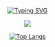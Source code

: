 <div align="center">
  
[![Typing SVG](https://readme-typing-svg.demolab.com?font=Fira+Code&size=20&pause=1000&lines=Hello+World!+💻)](https://git.io/typing-svg)

</div>

<div align="center">
  
<img src="https://i.pinimg.com/originals/50/5f/27/505f2745ab947f9f4f94a293dc3e9283.gif">

[![Top Langs](https://github-readme-stats.vercel.app/api/top-langs/?username=IzidoroSouza&layout=pie)](https://github.com/IzidoroSouza/github-readme-stats)
</div>
